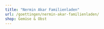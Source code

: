 ```yaml
---
title: "Nermin Akar Familienladen"
url: /goettingen/nermin-akar-familienladen/
shop: Gemüse & Obst
---
```

